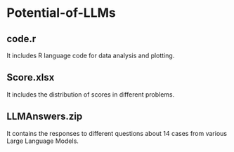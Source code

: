 # Potential-of-LLMs

## code.r
It includes R language code for data analysis and plotting.

## Score.xlsx
It includes the distribution of scores in different problems.

## LLMAnswers.zip
It contains the responses to different questions about 14 cases from various Large Language Models.
